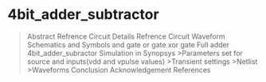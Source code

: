 # 4bit_adder_subtractor
 >Abstract
>Refrence Circuit Details
>Refrence Circuit Waveform
>Schematics and Symbols 
   >and gate
   >or gate
   >xor gate
   >Full adder
   >4bit_adder_subractor
>Simulation in Synopsys
    >Parameters set for source and inputs(vdd and vpulse values)
    >Transient settings
    >Netlist
    >Waveforms
>Conclusion
>Acknowledgement
>References

